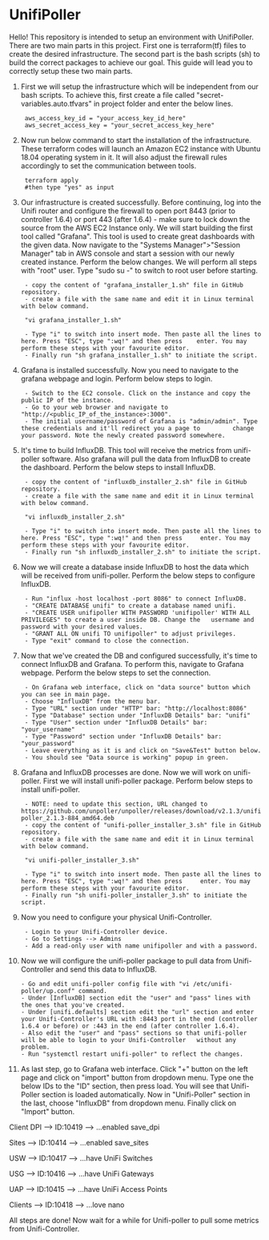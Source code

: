# UnifiPoller

Hello! This repository is intended to setup an environment with UnifiPoller. There are two main parts in this project. First one is terraform(tf) files to create the desired infrastructure. The second part is the bash scripts (sh) to build the correct packages to achieve our goal. This guide will lead you to correctly setup these two main parts.

1) First we will setup the infrastructure which will be independent from our bash scripts. To achieve this, first create a file called "secret-variables.auto.tfvars" in project folder and enter the below lines.

        aws_access_key_id = "your_access_key_id_here"
        aws_secret_access_key = "your_secret_access_key_here"
        
2) Now run below command to start the installation of the infrastructure. These terraform codes will launch an Amazon EC2 instance with Ubuntu 18.04 operating system in it. It will also adjust the firewall rules accordingly to set the communication between tools.

        terraform apply 
        #then type "yes" as input
        
3) Our infrastructure is created successfully. Before continuing, log into the Unifi router and configure the firewall to open port 8443 (prior to controller 1.6.4) or port 443 (after 1.6.4) - make sure to lock down the source from the AWS EC2 Instance only. We will start building the first tool called "Grafana". This tool is used to create great dashboards with the given data. Now navigate to the "Systems Manager">"Session Manager" tab in AWS console and start a session with our newly created instance. Perform the below changes. We will perform all steps with "root" user. Type "sudo su -" to switch to root user before starting.

        - copy the content of "grafana_installer_1.sh" file in GitHub repository.
        - create a file with the same name and edit it in Linux terminal with below command. 
        
        "vi grafana_installer_1.sh"
        
        - Type "i" to switch into insert mode. Then paste all the lines to here. Press "ESC", type ":wq!" and then press    enter. You may perform these steps with your favourite editor.
        - Finally run "sh grafana_installer_1.sh" to initiate the script.
        
4) Grafana is installed successfully. Now you need to navigate to the grafana webpage and login. Perform below steps to login.

        - Switch to the EC2 console. Click on the instance and copy the public IP of the instance.
        - Go to your web browser and navigate to "http://<public_IP_of_the_instance>:3000".
        - The initial username/password of Grafana is "admin/admin". Type these credentials and it'll redirect you a page to         change your password. Note the newly created password somewhere.
        
5) It's time to build InfluxDB. This tool will receive the metrics from unifi-poller software. Also grafana will pull the data from InfluxDB to create the dashboard. Perform the below steps to install InfluxDB.

        - copy the content of "influxdb_installer_2.sh" file in GitHub repository.
        - create a file with the same name and edit it in Linux terminal with below command. 
        
        "vi influxdb_installer_2.sh"
        
        - Type "i" to switch into insert mode. Then paste all the lines to here. Press "ESC", type ":wq!" and then press     enter. You may perform these steps with your favourite editor.
        - Finally run "sh influxdb_installer_2.sh" to initiate the script.
        
6) Now we will create a database inside InfluxDB to host the data which will be received from unifi-poller. Perform the below steps to configure InfluxDB.
 
        - Run "influx -host localhost -port 8086" to connect InfluxDB.
        - "CREATE DATABASE unifi" to create a database named unifi.
        - "CREATE USER unifipoller WITH PASSWORD 'unifipoller' WITH ALL PRIVILEGES" to create a user inside DB. Change the   username and password with your desired values.
        - "GRANT ALL ON unifi TO unifipoller" to adjust privileges.
        - Type "exit" command to close the connection.
        
7) Now that we've created the DB and configured successfully, it's time to connect InfluxDB and Grafana. To perform this, navigate to Grafana webpage. Perform the below steps to set the connection.
 
        - On Grafana web interface, click on "data source" button which you can see in main page.
        - Choose "InfluxDB" from the menu bar.
        - Type "URL" section under "HTTP" bar: "http://localhost:8086"
        - Type "Database" section under "InfluxDB Details" bar: "unifi"
        - Type "User" section under "InfluxDB Details" bar: "your_username"
        - Type "Password" section under "InfluxDB Details" bar: "your_password"
        - Leave everything as it is and click on "Save&Test" button below.
        - You should see "Data source is working" popup in green.
        
8) Grafana and InfluxDB processes are done. Now we will work on unifi-poller. First we will install unifi-poller package. Perform below steps to install unifi-poller.

        - NOTE: need to update this section, URL changed to https://github.com/unpoller/unpoller/releases/download/v2.1.3/unifi-poller_2.1.3-884_amd64.deb
        - copy the content of "unifi-poller_installer_3.sh" file in GitHub repository.
        - create a file with the same name and edit it in Linux terminal with below command. 
        
        "vi unifi-poller_installer_3.sh"
        
        - Type "i" to switch into insert mode. Then paste all the lines to here. Press "ESC", type ":wq!" and then press     enter. You may perform these steps with your favourite editor.
        - Finally run "sh unifi-poller_installer_3.sh" to initiate the script.
        
9) Now you need to configure your physical Unifi-Controller.

        - Login to your Unifi-Controller device.
        - Go to Settings --> Admins
        - Add a read-only user with name unifipoller and with a password.
        
10) Now we will configure the unifi-poller package to pull data from Unifi-Controller and send this data to InfluxDB.

        - Go and edit unifi-poller config file with "vi /etc/unifi-poller/up.conf" command.
        - Under [InfluxDB] section edit the "user" and "pass" lines with the ones that you've created.
        - Under [unifi.defaults] section edit the "url" section and enter your Unifi-Controller's URL with :8443 port in the end (controller 1.6.4 or before) or :443 in the end (after controller 1.6.4).
        - Also edit the "user" and "pass" sections so that unifi-poller will be able to login to your Unifi-Controller   without any problem.
        - Run "systemctl restart unifi-poller" to reflect the changes.

11) As last step, go to Grafana web interface. Click "+" button on the left page and click on "import" button from dropdown menu. Type one the below IDs to the "ID" section, then press load. You will see that Unifi-Poller section is loaded automatically. Now in "Unifi-Poller" section in the last, choose "InfluxDB" from dropdown menu. Finally click on "Import" button.

Client DPI --> ID:10419 --> …enabled save_dpi

Sites      --> ID:10414	--> …enabled save_sites

USW        --> ID:10417	--> …have UniFi Switches

USG        --> ID:10416	--> …have UniFi Gateways

UAP        --> ID:10415	--> …have UniFi Access Points

Clients    --> ID:10418	--> …love nano
        
All steps are done! Now wait for a while for Unifi-poller to pull some metrics from Unifi-Controller.



 
        
